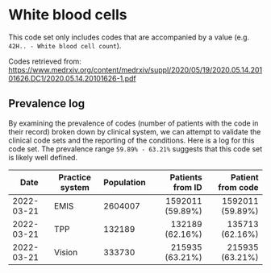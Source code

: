 # White blood cells

This code set only includes codes that are accompanied by a value (e.g. `42H.. - White blood cell count`).

Codes retrieved from: https://www.medrxiv.org/content/medrxiv/suppl/2020/05/19/2020.05.14.20101626.DC1/2020.05.14.20101626-1.pdf

## Prevalence log

By examining the prevalence of codes (number of patients with the code in their record) broken down by clinical system, we can attempt to validate the clinical code sets and the reporting of the conditions. Here is a log for this code set. The prevalence range `59.89% - 63.21%` suggests that this code set is likely well defined.

| Date       | Practice system | Population | Patients from ID | Patient from code |
| ---------- | --------------- | ---------- | ---------------: | ----------------: |
| 2022-03-21 | EMIS            | 2604007    | 1592011 (59.89%) |  1592011 (59.89%) |
| 2022-03-21 | TPP             | 132189     |  132189 (62.16%) |   135713 (62.16%) |
| 2022-03-21 | Vision          | 333730     |  215935 (63.21%) |   215935 (63.21%) |
